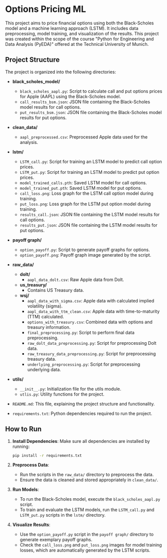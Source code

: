 # Options Pricing ML

This project aims to price financial options using both the Black-Scholes model and a machine learning approach (LSTM). It includes data preprocessing, model training, and visualization of the results. This project was created within the scope of the course "Python for Engineering and Data Analysis (PyEDA)" offered at the Technical University of Munich.

## Project Structure

The project is organized into the following directories:

- **black_scholes_model/**
  - `black_scholes_aapl.py`: Script to calculate call and put options prices for Apple (AAPL) using the Black-Scholes model.
  - `call_results_bsm.json`: JSON file containing the Black-Scholes model results for call options.
  - `put_results_bsm.json`: JSON file containing the Black-Scholes model results for put options.

- **clean_data/**
  - `aapl_preprocessed.csv`: Preprocessed Apple data used for the analysis.

- **lstm/**
  - `LSTM_call.py`: Script for training an LSTM model to predict call option prices.
  - `LSTM_put.py`: Script for training an LSTM model to predict put option prices.
  - `model_trained_calls.pth`: Saved LSTM model for call options.
  - `model_trained_put.pth`: Saved LSTM model for put options.
  - `call_loss.png`: Loss graph for the LSTM call option model during training.
  - `put_loss.png`: Loss graph for the LSTM put option model during training.
  - `results_call.json`: JSON file containing the LSTM model results for call options.
  - `results_put.json`: JSON file containing the LSTM model results for put options.

- **payoff graph/**
  - `option_payoff.py`: Script to generate payoff graphs for options.
  - `option_payoff.png`: Payoff graph image generated by the script.

- **raw_data/**
  - **dolt/**
    - `aapl_data_dolt.csv`: Raw Apple data from Dolt.
  - **us_treasury/**
    - Contains US Treasury data.
  - **wsj/**
    - `aapl_data_with_sigma.csv`: Apple data with calculated implied volatility (sigma).
    - `aapl_data_with_ttm_clean.csv`: Apple data with time-to-maturity (TTM) calculated.
    - `options_with_treasury.csv`: Combined data with options and treasury information.
    - `final_preprocessing.py`: Script to perform final data preprocessing.
    - `raw_dolt_data_preprocessing.py`: Script for preprocessing Dolt data.
    - `raw_treasury_data_preprocessing.py`: Script for preprocessing treasury data.
    - `underlying_preprocessing.py`: Script for preprocessing underlying data.

- **utils/**
  - `__init__.py`: Initialization file for the utils module.
  - `utlis.py`: Utility functions for the project.

- `README.md`: This file, explaining the project structure and functionality.
- `requirements.txt`: Python dependencies required to run the project.

## How to Run

1. **Install Dependencies**: Make sure all dependencies are installed by running:
   ```bash
   pip install -r requirements.txt
   ```

2. **Preprocess Data**:
   - Run the scripts in the `raw_data/` directory to preprocess the data.
   - Ensure the data is cleaned and stored appropriately in `clean_data/`.

3. **Run Models**:
   - To run the Black-Scholes model, execute the `black_scholes_aapl.py` script.
   - To train and evaluate the LSTM models, run the `LSTM_call.py` and `LSTM_put.py` scripts in the `lstm/` directory.

4. **Visualize Results**:
   - Use the `option_payoff.py` script in the `payoff graph/` directory to generate exemplary payoff graphs.
   - Check the `call_loss.png` and `put_loss.png` images for model training losses, which are automatically generated by the LSTM scripts.




